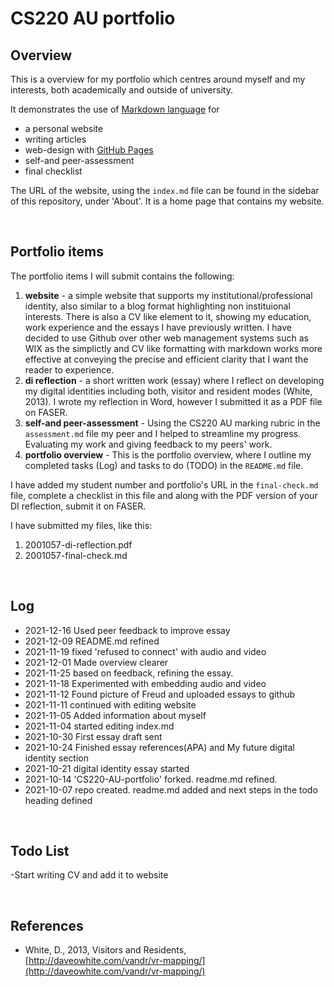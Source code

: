 # CS220 AU portfolio
## Overview
This is a overview for my portfolio which centres around myself and my interests, both academically and outside of university.

It demonstrates the use of [Markdown language](https://guides.github.com/features/mastering-markdown/) for
- a personal website
- writing articles
- web-design with [GitHub Pages](https://pages.github.com/)
- self-and peer-assessment
- final checklist 

The URL of the website, using the `index.md` file can be found in the sidebar of this repository, under 'About'. It is a home page that contains my website.

<br>

## Portfolio items
The portfolio items I will submit contains the following:

1. **website** - a simple website that supports my institutional/professional identity, also similar to a blog format highlighting non instituional interests. There is also a CV like element to it, showing my education, work experience and the essays I have previously written. I have decided to use Github over other web management systems such as WIX as the simplictly and CV like formatting with markdown works more effective at conveying the precise and efficient clarity that I want the reader to experience.
2. **di reflection** - a short written work (essay) where I reflect on developing my digital identities including both, visitor and resident modes (White, 2013). I wrote my reflection in Word, however I submitted it as a PDF file on FASER. 
3. **self-and peer-assessment** - Using the CS220 AU marking rubric in the `assessment.md` file my peer and I helped to streamline my progress. Evaluating my work and giving feedback to my peers' work.
4. **portfolio overview** - This is the portfolio overview, where I outline my completed tasks (Log) and tasks to do (TODO) in the `README.md` file.

I have added my student number and portfolio's URL in the `final-check.md` file, complete a checklist in this file and along with the PDF version of your DI reflection, submit it on FASER. 

I have submitted my files, like this:

1. 2001057-di-reflection.pdf
2. 2001057-final-check.md

<br>

## Log
- 2021-12-16 Used peer feedback to improve essay
- 2021-12-09 README.md refined
- 2021-11-19 fixed 'refused to connect' with audio and video
- 2021-12-01 Made overview clearer
- 2021-11-25 based on feedback, refining the essay.
- 2021-11-18 Experimented with embedding audio and video
- 2021-11-12 Found picture of Freud and uploaded essays to github
- 2021-11-11 continued with editing website 
- 2021-11-05 Added information about myself
- 2021-11-04 started editing index.md
- 2021-10-30 First essay draft sent
- 2021-10-24 Finished essay references(APA) and My future digital identity section
- 2021-10-21 digital identity essay started
- 2021-10-14 'CS220-AU-portfolio' forked. readme.md refined.
- 2021-10-07 repo created. readme.md added and next steps in the todo heading defined
<br>

## Todo List
-Start writing CV and add it to website

<br>

## References
- White, D., 2013, Visitors and Residents, [http://daveowhite.com/vandr/vr-mapping/](http://daveowhite.com/vandr/vr-mapping/)
